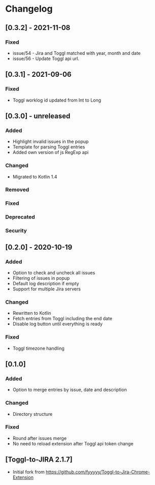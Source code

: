 # Changelog

## [0.3.2] - 2021-11-08
### Fixed
- issue/54 - Jira and Toggl matched with year, month and date
- issue/56 - Update Toggl api url.

## [0.3.1] - 2021-09-06
### Fixed
- Toggl worklog id updated from Int to Long

## [0.3.0] - unreleased
### Added
- Highlight invalid issues in the popup
- Template for parsing Toggl entries
- Added own version of js RegExp api

### Changed
- Migrated to Kotlin 1.4

### Removed

### Fixed

### Deprecated

### Security

## [0.2.0] - 2020-10-19
### Added
- Option to check and uncheck all issues
- Filtering of issues in popup
- Default log description if empty
- Support for multiple Jira servers

### Changed
- Rewritten to Kotlin
- Fetch entries from Toggl including the end date
- Disable log button until everything is ready

### Fixed
- Toggl timezone handling

## [0.1.0]
### Added
- Option to merge entries by issue, date and description

### Changed
- Directory structure

### Fixed
- Round after issues merge
- No need to reload extension after Toggl api token change

## [Toggl-to-JIRA 2.1.7]
- Initial fork from https://github.com/fyyyyy/Toggl-to-Jira-Chrome-Extension